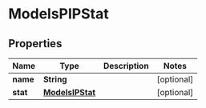 
# ModelsPIPStat

## Properties
Name | Type | Description | Notes
------------ | ------------- | ------------- | -------------
**name** | **String** |  |  [optional]
**stat** | [**ModelsIPStat**](ModelsIPStat.md) |  |  [optional]



